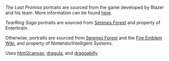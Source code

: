 *The Last Promise* portraits are sourced from the game developed by Blazer and his team. More information can be found [here](http://www.feshrine.net/thelastpromise/).

*TearRing Saga* portraits are sourced from [Serenes Forest](https://serenesforest.net) and property of Enterbrain.

Otherwise, portraits are sourced from [Serenes Forest](https://serenesforest.net) and the [Fire Emblem Wiki](https://fireemblemwiki.org), and property of Nintendo/Intelligent Systems.

Uses [html2canvas](https://github.com/niklasvh/html2canvas), [dragula](https://github.com/bevacqua/dragula), and [draggabilly](https://github.com/desandro/draggabilly)
